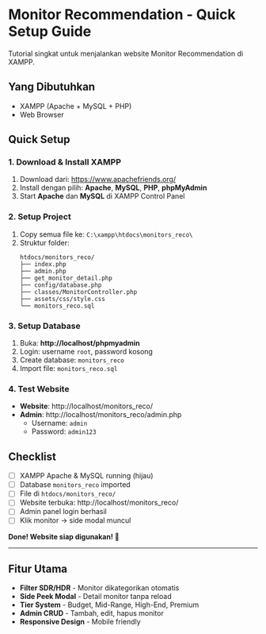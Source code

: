 # Monitor Recommendation - Quick Setup Guide

Tutorial singkat untuk menjalankan website Monitor Recommendation di XAMPP.

## Yang Dibutuhkan
- XAMPP (Apache + MySQL + PHP)
- Web Browser

## Quick Setup

### 1. Download & Install XAMPP
1. Download dari: https://www.apachefriends.org/
2. Install dengan pilih: **Apache**, **MySQL**, **PHP**, **phpMyAdmin**
3. Start **Apache** dan **MySQL** di XAMPP Control Panel

### 2. Setup Project
1. Copy semua file ke: `C:\xampp\htdocs\monitors_reco\`
2. Struktur folder:
   ```
   htdocs/monitors_reco/
   ├── index.php
   ├── admin.php
   ├── get_monitor_detail.php
   ├── config/database.php
   ├── classes/MonitorController.php
   ├── assets/css/style.css
   └── monitors_reco.sql
   ```

### 3. Setup Database
1. Buka: **http://localhost/phpmyadmin**
2. Login: username `root`, password kosong
3. Create database: `monitors_reco`
4. Import file: `monitors_reco.sql`

### 4. Test Website
- **Website**: http://localhost/monitors_reco/
- **Admin**: http://localhost/monitors_reco/admin.php
  - Username: `admin`
  - Password: `admin123`

## Checklist
- [ ] XAMPP Apache & MySQL running (hijau)
- [ ] Database `monitors_reco` imported
- [ ] File di `htdocs/monitors_reco/`
- [ ] Website terbuka: http://localhost/monitors_reco/
- [ ] Admin panel login berhasil
- [ ] Klik monitor → side modal muncul

**Done! Website siap digunakan! 🎉**

---

## Fitur Utama
- **Filter SDR/HDR** - Monitor dikategorikan otomatis
- **Side Peek Modal** - Detail monitor tanpa reload
- **Tier System** - Budget, Mid-Range, High-End, Premium  
- **Admin CRUD** - Tambah, edit, hapus monitor
- **Responsive Design** - Mobile friendly
